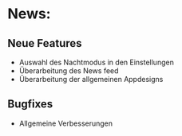 # News:
## Neue Features

- Auswahl des Nachtmodus in den Einstellungen
- Überarbeitung des News feed
- Überarbeitung der allgemeinen Appdesigns

## Bugfixes

- Allgemeine Verbesserungen

